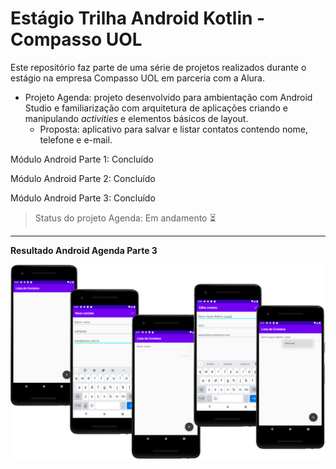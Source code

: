 # Estágio Trilha Android Kotlin - Compasso UOL

Este repositório faz parte de uma série de projetos realizados durante o estágio na empresa Compasso UOL em parceria com a Alura.
- Projeto Agenda: projeto desenvolvido para ambientação com Android Studio e familiarização com arquitetura de aplicações criando e manipulando _activities_ e elementos básicos de layout.
  * Proposta: aplicativo para salvar e listar contatos contendo nome, telefone e e-mail.

Módulo Android Parte 1: Concluído

Módulo Android Parte 2: Concluído

Módulo Android Parte 3: Concluído

> Status do projeto Agenda: Em andamento :hourglass_flowing_sand:

<hr>

**Resultado Android Agenda Parte 3**

<img src="/prints/modulo-2-agenda-android.png" alt="Resultado Módulo Android 1"/>